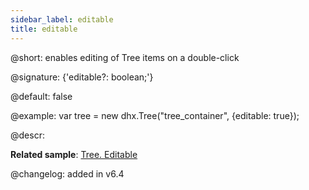 ```yaml
---
sidebar_label: editable
title: editable
---          
```


@short: enables editing of Tree items on a double-click  

@signature: {'editable?: boolean;'}

@default: false

@example:
var tree = new dhx.Tree("tree_container", {editable: true});

@descr:

**Related sample**: [Tree. Editable](https://snippet.dhtmlx.com/re4h88w7)

@changelog: added in v6.4

[comment]: # (@related:tree/configuration.md#editing-of-items tree/initialization_of_dhtmlxtree.md#initialize-tree)

[comment]: # (@relatedapi: tree/api/tree_edititem_method.md)
